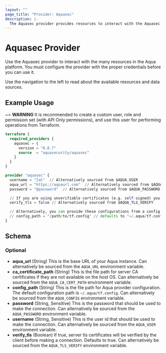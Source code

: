 ```yaml
---
layout: ""
page_title: "Provider: Aquasec"
description: |-
  The Aquasec provider provides resources to interact with the Aquasec API.
---
```


# Aquasec Provider

Use the Aquasec provider to interact with the many resources in the Aqua platform. 
You must configure the provider with the proper credentials before you can use it.

Use the navigation to the left to read about the available resources and data sources.

## Example Usage

~> **WARNING** It is recommended to create a custom user, role and permission set 
(with API Only permissions), and use this user for performing operations from Terraform.

```terraform
terraform {
  required_providers {
    aquasec = {
      version = "0.8.7"
      source  = "aquasecurity/aquasec"
    }
  }
}

provider "aquasec" {
  username = "IaC"  // Alternatively sourced from $AQUA_USER
  aqua_url = "https://aquaurl.com"  // Alternatively sourced from $AQUA_URL
  password = "@password"  // Alternatively sourced from $AQUA_PASSWORD

  // If you are using unverifiable certificates (e.g. self-signed) you may need to disable certificate verification
  verify_tls = false // Alternatively sourced from $AQUA_TLS_VERIFY

  // Alternatively, you can provide these configurations from a config file, and configure the provider as below
  // config_path = '/path/to/tf.config' // defaults to '~/.aqua/tf.config' -- Alternatively sourced from $AQUA_CONFIG
}
```

<!-- schema generated by tfplugindocs -->
## Schema

### Optional

- **aqua_url** (String) This is the base URL of your Aqua instance. Can alternatively be sourced from the `AQUA_URL` environment variable.
- **ca_certificate_path** (String) This is the file path for server CA certificates if they are not available on the host OS. Can alternatively be sourced from the `AQUA_CA_CERT_PATH` environment variable.
- **config_path** (String) This is the file path for Aqua provider configuration. The default configuration path is `~/.aqua/tf.config`. Can alternatively be sourced from the `AQUA_CONFIG` environment variable.
- **password** (String, Sensitive) This is the password that should be used to make the connection. Can alternatively be sourced from the `AQUA_PASSWORD` environment variable.
- **username** (String, Sensitive) This is the user id that should be used to make the connection. Can alternatively be sourced from the `AQUA_USER` environment variable.
- **verify_tls** (Boolean) If true, server tls certificates will be verified by the client before making a connection. Defaults to true. Can alternatively be sourced from the `AQUA_TLS_VERIFY` environment variable.
